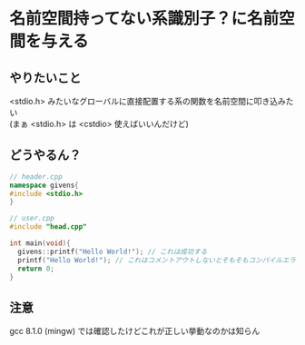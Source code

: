# 名前空間持ってない系識別子？に名前空間を与える

## やりたいこと

&lt;stdio.h&gt; みたいなグローバルに直接配置する系の関数を名前空間に叩き込みたい <br>
(まぁ &lt;stdio.h&gt; は &lt;cstdio&gt; 使えばいいんだけど)

## どうやるん？

```cpp
// header.cpp
namespace givens{
#include <stdio.h>
}
```

```cpp
// user.cpp
#include "head.cpp"

int main(void){
  givens::printf("Hello World!"); // これは成功する
  printf("Hello World!"); // これはコメントアウトしないとそもそもコンパイルエラー
  return 0;
}
```

## 注意
gcc 8.1.0 (mingw) では確認したけどこれが正しい挙動なのかは知らん
